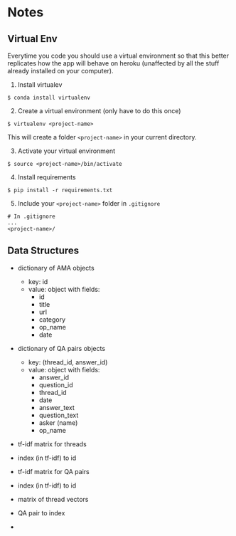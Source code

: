 # Notes

## Virtual Env

Everytime you code you should use a virtual environment so that this better replicates how the app will behave on heroku (unaffected by all the stuff already installed on your computer).

1. Install virtualev
```
$ conda install virtualenv
```

2. Create a virtual environment (only have to do this once)
```
$ virtualenv <project-name>
```
This will create a folder `<project-name>` in your current directory.

3. Activate your virtual environment
```
$ source <project-name>/bin/activate
```

4. Install requirements
```
$ pip install -r requirements.txt
```

5. Include your `<project-name>` folder in `.gitignore`
```
# In .gitignore
...
<project-name>/
```

## Data Structures

- dictionary of AMA objects
    - key: id
    - value: object with fields:
      - id
      - title
      - url
      - category
      - op_name
      - date

- dictionary of QA pairs objects
    - key: (thread_id, answer_id)
    - value: object with fields:
      - answer_id
      - question_id
      - thread_id
      - date
      - answer_text
      - question_text
      - asker (name)
      - op_name

- tf-idf matrix for threads
- index (in tf-idf) to id

- tf-idf matrix for QA pairs
- index (in tf-idf) to id

- matrix of thread vectors
- QA pair to index
 - 

